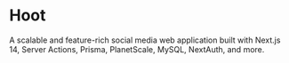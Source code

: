 # Hoot
A scalable and feature-rich social media web application built with Next.js 14, Server Actions, Prisma, PlanetScale, MySQL, NextAuth, and more.

